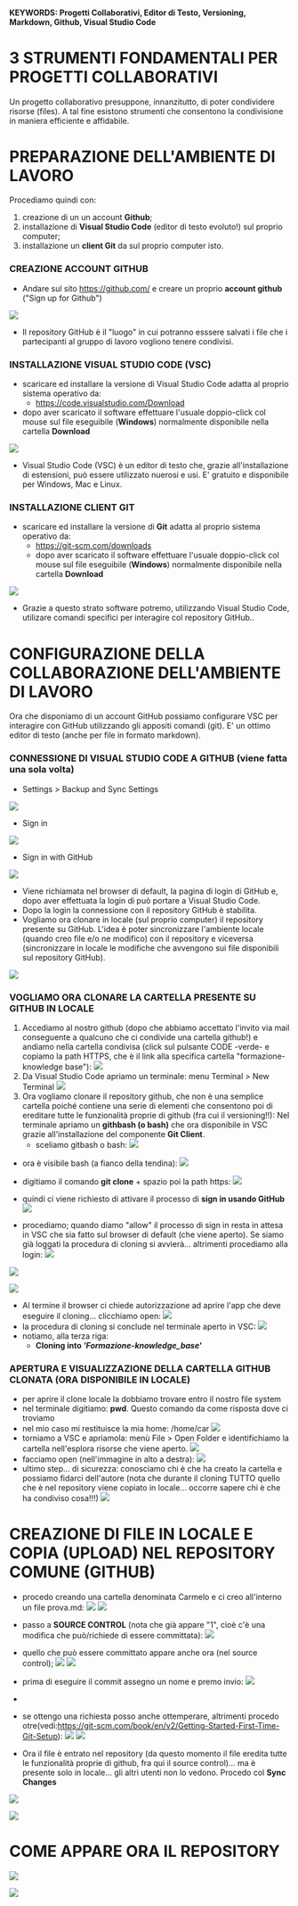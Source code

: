 
#### KEYWORDS: Progetti Collaborativi, Editor di Testo, Versioning, Markdown, Github, Visual Studio Code

# 3 STRUMENTI FONDAMENTALI PER PROGETTI COLLABORATIVI 
Un progetto collaborativo presuppone, innanzitutto, di poter condividere risorse (files). A tal fine esistono strumenti che consentono la condivisione in maniera efficiente e affidabile. 

# PREPARAZIONE DELL'AMBIENTE DI LAVORO
Procediamo quindi con:
1. creazione di un un account **Github**;
2. installazione di **Visual Studio Code** (editor di testo evoluto!) sul proprio computer;
3. installazione un **client Git** da sul proprio computer
isto.

### CREAZIONE ACCOUNT GITHUB
- Andare sul sito https://github.com/ e creare un proprio **account github** ("Sign up for Github")

![](../images/dataplumbing-images/attachment/9066b619504b39fb26cf907c1b632f80.png)

- Il repository GitHub è il "luogo" in cui potranno esssere salvati i file che i partecipanti al gruppo di lavoro vogliono tenere condivisi. 

### INSTALLAZIONE VISUAL STUDIO CODE (VSC)
- scaricare ed installare la versione di Visual Studio Code adatta al proprio sistema operativo da:
	- https://code.visualstudio.com/Download
- dopo aver scaricato il software effettuare l'usuale doppio-click col mouse sul file eseguibile (**Windows**) normalmente disponibile nella cartella **Download** 

![](../images/dataplumbing-images/attachment/c2d15c1f0ada905c71a914894734702f.png)

- Visual Studio Code (VSC) è un editor di testo che, grazie all'installazione di estensioni, può essere utilizzato nuerosi e usi. E' gratuito e disponibile per Windows, Mac e Linux.

### INSTALLAZIONE CLIENT GIT
- scaricare ed installare la versione di **Git** adatta al proprio sistema operativo da:
	- https://git-scm.com/downloads
  - dopo aver scaricato il software effettuare l'usuale doppio-click col mouse sul file eseguibile (**Windows**) normalmente disponibile nella cartella **Download**

![](../images/dataplumbing-images/attachment/b427e1ab5bdbd8f0d4b6eb818374f700.png)

- Grazie a questo strato software potremo, utilizzando Visual Studio Code, utilizare comandi specifici per interagire col repository GitHub..

# CONFIGURAZIONE DELLA COLLABORAZIONE DELL'AMBIENTE DI LAVORO
Ora che disponiamo di un account GitHub possiamo configurare VSC per interagire con GitHub utilizzando gli appositi comandi (git). E' un ottimo editor di testo (anche per file in formato markdown).


### CONNESSIONE DI VISUAL STUDIO CODE A GITHUB (viene fatta una sola volta)
- Settings > Backup and Sync Settings

![](../images/dataplumbing-images/attachment/852ef0ea433f7a4853090b9481038566.png)

- Sign in

![](../images/dataplumbing-images/attachment/38b788d02d7aadae805968616d65ef56.png)

- Sign in with GitHub

![](../images/dataplumbing-images/attachment/8bdc382bc24df3089033315274182b04.png)

- Viene richiamata nel browser di default, la pagina di login di  GitHub e, dopo aver effettuata la login di può portare a Visual Studio Code. 
- Dopo la login la connessione con il repository GitHub è stabilita. 
- Vogliamo ora clonare in locale (sul proprio computer) il repository presente su GitHub. L'idea è poter sincronizzare l'ambiente locale (quando creo file e/o ne modifico) con il repository e viceversa (sincronizzare in locale le modifiche che avvengono sui file disponibili sul repository GitHub). 

![](../images/dataplumbing-images/attachment/c623d5faf7ed1728f9b8fea02034d730.png)

### VOGLIAMO ORA CLONARE LA CARTELLA PRESENTE SU GITHUB IN LOCALE
1. Accediamo al nostro github (dopo che abbiamo accettato l'invito via mail conseguente a qualcuno che ci condivide una cartella github!) e andiamo nella cartella condivisa (click sul pulsante CODE -verde- e copiamo la path HTTPS, che è il link alla specifica cartella "formazione-knowledge base"):
![](../images/dataplumbing-images/attachment/29a0caf14e22512fc5c0c56562035928.png)
1. Da Visual Studio Code apriamo un terminale: menu Terminal > New Terminal 
![](../images/dataplumbing-images/attachment/f80cd989ca2923b49bd60bd49bca0525.png)
1. Ora vogliamo clonare il repository github, che non è una semplice cartella poiché contiene una serie di elementi che consentono poi di ereditare tutte le funzionalità proprie di github (fra cui il versioning!!):
   Nel terminale apriamo un **githbash (o bash)** che ora disponibile in VSC grazie all'installazione del componente **Git Client**.
   - sceliamo gitbash o bash:
  ![](../images/dataplumbing-images/attachment/8fe2346357bf4a98a44ee10b981e7876.png)
- ora è visibile bash (a fianco della tendina):
![](../images/dataplumbing-images/attachment/80f5b305bc7066536dd995f6e179d4fc.png)
- digitiamo il comando **git clone** + spazio poi la path https:
![](../images/dataplumbing-images/attachment/48cbdc5156ddf3dcb8ddf4af45d57282.png)
- quindi ci viene richiesto di attivare il processo di **sign in usando GitHub**
![](../images/dataplumbing-images/attachment/99bc91d022c5579ee53565ca78458278.png)

- procediamo; quando diamo "allow" il processo di sign in resta in attesa in VSC che sia fatto sul browser di default (che viene aperto). Se siamo già loggati la procedura di cloning si avvierà... altrimenti procediamo alla login:
![](../images/dataplumbing-images/attachment/724d766d744eb873f5da3ca36e046904.png)

![](../images/dataplumbing-images/attachment/fc0c6413a0a97bfccaf5d1d25791eb5f.png)

![](../images/dataplumbing-images/attachment/f166a603033caef3533b32f1fa9f073a.png)
- Al termine il browser ci chiede autorizzazione ad aprire l'app che deve eseguire il cloning... clicchiamo open:
![](../images/dataplumbing-images/attachment/3d97b37adcaebf48b9df7d2cd6b998cb.png)
- la procedura di cloning si conclude nel terminale aperto in VSC:
![](../images/dataplumbing-images/attachment/04d4231cba5e169e66e325844bf0900b.png)
- notiamo, alla terza riga:
	- **Cloning into *'Formazione-knowledge_base'***



### APERTURA E VISUALIZZAZIONE DELLA CARTELLA GITHUB CLONATA (ORA DISPONIBILE IN LOCALE)
 - per aprire il clone locale la dobbiamo trovare entro il nostro file system
- nel terminale digitiamo: **pwd**. Questo comando da come risposta dove ci troviamo 
- nel mio caso mi restituisce la mia home: /home/car 
![](../images/dataplumbing-images/attachment/99a6e48e1ddaeed35be78a0eca1f89f4.png)
- torniamo a VSC e apriamola: menù File > Open Folder e identifichiamo la cartella nell'esplora risorse che viene aperto.
![](../images/dataplumbing-images/attachment/2d02646df8bda44a58f66e056be12b4c.png)
- facciamo open (nell'immagine in alto a destra):
![](../images/dataplumbing-images/attachment/234d16f7c372a5461156a57e465610c1.png)
- ultimo step... di sicurezza: conosciamo chi è che ha creato la cartella e possiamo fidarci dell'autore (nota che durante il cloning TUTTO quello che è nel repository viene copiato in locale... occorre sapere chi è che ha condiviso cosa!!!)
![](../images/dataplumbing-images/attachment/e171ca628a1abe3ab5222d7cd01d8732.png)


# CREAZIONE DI FILE IN LOCALE E COPIA (UPLOAD) NEL REPOSITORY COMUNE (GITHUB)

- procedo creando una cartella denominata Carmelo e ci creo all'interno un file prova.md:
![](../images/dataplumbing-images/attachment/33aa92711f361af2c8c16edb9c096981.png)
![](../images/dataplumbing-images/attachment/1c338eed80d053a2954ef633bbceee2d.png)
- passo a **SOURCE CONTROL** (nota che già appare "1", cioè c'è una modifica che può/richiede di essere committata):
![](../images/dataplumbing-images/attachment/9105978cfc1dacb8dd8f478094e2eb5b.png)
- quello che può essere committato appare anche ora (nel source control);
![](../images/dataplumbing-images/attachment/0de6b3a0e7911e38aba85ac84518c65c.png)
![](../images/dataplumbing-images/attachment/207f64f90a01792cbf3d7c024e877b4d.png)
- prima di eseguire il commit assegno un nome e premo invio:
![](../images/dataplumbing-images/attachment/8a7ddfcfb6e1a0aad81bdc2a7bae087c.png)
- 
- se ottengo una richiesta posso anche ottemperare, altrimenti procedo otre(vedi:https://git-scm.com/book/en/v2/Getting-Started-First-Time-Git-Setup):
![](../images/dataplumbing-images/attachment/ad44e836743c2c288c9244c02c16a249.png)
![](../images/dataplumbing-images/attachment/95ffd3c8e74e852d8f4aa1e3d9b3f0ef.png)

- Ora il file è entrato nel repository (da questo momento il file eredita tutte le funzionalità proprie di github, fra qui il source control)... ma è presente solo in locale... gli altri utenti non lo vedono. Procedo col **Sync Changes** 

![](../images/dataplumbing-images/attachment/6c910dd0c54a8490a943bab5875921d5.png)

![](../images/dataplumbing-images/attachment/dedb39c21c0192b2aea9707f40a70202.png)



# COME APPARE ORA IL REPOSITORY
![](../images/dataplumbing-images/attachment/bfdd9289116d4b8e413f68863303012d.png)

![](../images/dataplumbing-images/attachment/537ee3b361a2fe98c7683c6318d892b2.png)